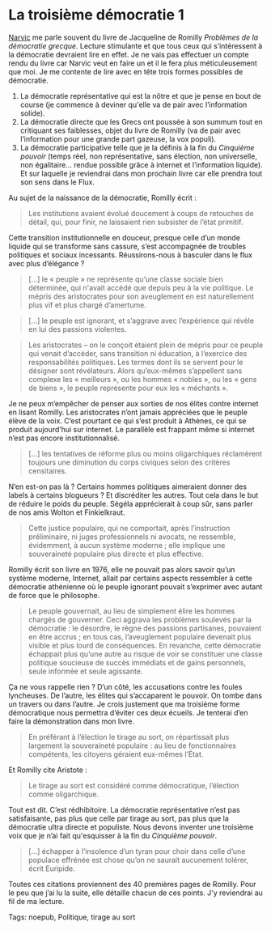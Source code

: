 # La troisième démocratie 1

[Narvic](http://narvic.fr) me parle souvent du livre de Jacqueline de Romilly *Problèmes de la démocratie grecque*. Lecture stimulante et que tous ceux qui s’intéressent à la démocratie devraient lire en effet. Je ne vais pas effectuer un compte rendu du livre car Narvic veut en faire un et il le fera plus méticuleusement que moi. Je me contente de lire avec en tête trois formes possibles de démocratie.

1. La démocratie représentative qui est la nôtre et que je pense en bout de course (je commence à deviner qu'elle va de pair avec l’information solide).
2. La démocratie directe que les Grecs ont poussée à son summum tout en critiquant ses faiblesses, objet du livre de Romilly (va de pair avec l’information pour une grande part gazeuse, la vox populi).
3. La démocratie participative telle que je la définis à la fin du *Cinquième pouvoir* (temps réel, non représentative, sans élection, non universelle, non égalitaire… rendue possible grâce à internet et l’information liquide). Et sur laquelle je reviendrai dans mon prochain livre car elle prendra tout son sens dans le Flux.

Au sujet de la naissance de la démocratie, Romilly écrit :

> Les institutions avaient évolué doucement à coups de retouches de détail, qui, pour finir, ne laissaient rien subsister de l’état primitif.

Cette transition institutionnelle en douceur, presque celle d’un monde liquide qui se transforme sans cassure, s’est accompagnée de troubles politiques et sociaux incessants. Réussirons-nous à basculer dans le flux avec plus d’élégance ?

> \[…\] le « peuple » ne représente qu’une classe sociale bien déterminée, qui n'avait accédé que depuis peu à la vie politique. Le mépris des aristocrates pour son aveuglement en est naturellement plus vif et plus chargé d’amertume.

> \[…\] le peuple est ignorant, et s’aggrave avec l’expérience qui révèle en lui des passions violentes.

> Les aristocrates – on le conçoit étaient plein de mépris pour ce peuple qui venait d’accéder, sans transition ni éducation, à l’exercice des responsabilités politiques. Les termes dont ils se servent pour le désigner sont révélateurs. Alors qu’eux-mêmes s’appellent sans complexe les « meilleurs », ou les hommes « nobles », ou les « gens de biens », le peuple représente pour eux les « méchants ».

Je ne peux m’empêcher de penser aux sorties de nos élites contre internet en lisant Romilly. Les aristocrates n’ont jamais appréciées que le peuple élève de la voix. C’est pourtant ce qui s’est produit à Athènes, ce qui se produit aujourd’hui sur internet. Le parallèle est frappant même si internet n’est pas encore institutionnalisé.

> \[…\] les tentatives de réforme plus ou moins oligarchiques réclamèrent toujours une diminution du corps civiques selon des critères censitaires.

N’en est-on pas là ? Certains hommes politiques aimeraient donner des labels à certains blogueurs ? Et discréditer les autres. Tout cela dans le but de réduire le poids du peuple. Ségéla apprécierait à coup sûr, sans parler de nos amis Wolton et Finkielkraut.

> Cette justice populaire, qui ne comportait, après l’instruction préliminaire, ni juges professionnels ni avocats, ne ressemble, évidemment, à aucun système moderne ; elle implique une souveraineté populaire plus directe et plus effective.

Romilly écrit son livre en 1976, elle ne pouvait pas alors savoir qu’un système moderne, Internet, allait par certains aspects ressembler à cette démocratie athénienne où le peuple ignorant pouvait s’exprimer avec autant de force que le philosophe.

> Le peuple gouvernait, au lieu de simplement élire les hommes chargés de gouverner. Ceci aggrava les problèmes soulevés par la démocratie : le désordre, le règne des passions partisanes, pouvaient en être accrus ; en tous cas, l’aveuglement populaire devenait plus visible et plus lourd de conséquences. En revanche, cette démocratie échappait plus qu’une autre au risque de voir se constituer une classe politique soucieuse de succès immédiats et de gains personnels, seule informée et seule agissante.

Ça ne vous rappelle rien ? D’un côté, les accusations contre les foules lyncheuses. De l’autre, les élites qui s’accaparent le pouvoir. On tombe dans un travers ou dans l’autre. Je crois justement que ma troisième forme démocratique nous permettra d’éviter ces deux écueils. Je tenterai d’en faire la démonstration dans mon livre.

> En préférant à l’élection le tirage au sort, on répartissait plus largement la souveraineté populaire : au lieu de fonctionnaires compétents, les citoyens géraient eux-mêmes l’État.

Et Romilly cite Aristote :

> Le tirage au sort est considéré comme démocratique, l’élection comme oligarchique.

Tout est dit. C’est rédhibitoire. La démocratie représentative n’est pas satisfaisante, pas plus que celle par tirage au sort, pas plus que la démocratie ultra directe et populiste. Nous devons inventer une troisième voix que je n’ai fait qu'esquisser à la fin du *Cinquième pouvoir*.

> \[…\] échapper à l’insolence d’un tyran pour choir dans celle d’une populace effrénée est chose qu’on ne saurait aucunement tolérer, écrit Euripide.

Toutes ces citations proviennent des 40 premières pages de Romilly. Pour le peu que j’ai lu la suite, elle détaille chacun de ces points. J'y reviendrai au fil de ma lecture.

Tags: noepub, Politique, tirage au sort
